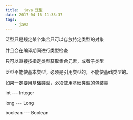 ```yaml
---
title:  java 泛型
date: 2017-04-16 11:33:37
tags:
    - java
---
```


泛型只是规定某个集合只可以存放特定类型的对象

并且会在编译期间进行类型检查

只可以直接按指定类型获取集合元素，或者子类型

泛型不能使基本类型，必须是引用类型的，不能使基础类型的。

如果一定要用基础类型，必须使用基础类型的包装类

int --- Integer

long --- Long

boolean --- Boolean